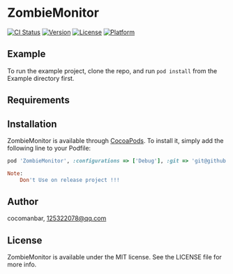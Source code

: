 # ZombieMonitor

[![CI Status](https://img.shields.io/travis/cocomanbar/ZombieMonitor.svg?style=flat)](https://travis-ci.org/cocomanbar/ZombieMonitor)
[![Version](https://img.shields.io/cocoapods/v/ZombieMonitor.svg?style=flat)](https://cocoapods.org/pods/ZombieMonitor)
[![License](https://img.shields.io/cocoapods/l/ZombieMonitor.svg?style=flat)](https://cocoapods.org/pods/ZombieMonitor)
[![Platform](https://img.shields.io/cocoapods/p/ZombieMonitor.svg?style=flat)](https://cocoapods.org/pods/ZombieMonitor)

## Example

To run the example project, clone the repo, and run `pod install` from the Example directory first.

## Requirements

## Installation

ZombieMonitor is available through [CocoaPods](https://cocoapods.org). To install
it, simply add the following line to your Podfile:

```ruby
pod 'ZombieMonitor', :configurations => ['Debug'], :git => 'git@github.com:cocomanbar/ZombieMonitor.git'
```

```ruby
Note:
    Don't Use on release project !!!
```

## Author

cocomanbar, 125322078@qq.com

## License

ZombieMonitor is available under the MIT license. See the LICENSE file for more info.
